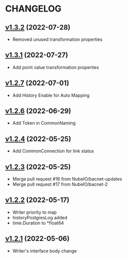 # CHANGELOG

## [v1.3.2](https://github.com/NubeIO/nubeio-rubix-lib-models-go/tree/v1.3.2) (2022-07-28)

- Removed unused transformation properties

## [v1.3.1](https://github.com/NubeIO/nubeio-rubix-lib-models-go/tree/v1.3.1) (2022-07-27)

- Add point value transformation properties

## [v1.2.7](https://github.com/NubeIO/nubeio-rubix-lib-models-go/tree/v1.2.7) (2022-07-01)

- Add History Enable for Auto Mapping

## [v1.2.6](https://github.com/NubeIO/nubeio-rubix-lib-models-go/tree/v1.2.6) (2022-06-29)

- Add Token in CommonNaming

## [v1.2.4](https://github.com/NubeIO/nubeio-rubix-lib-models-go/tree/v1.2.4) (2022-05-25)

- Add CommonConnection for link status

## [v1.2.3](https://github.com/NubeIO/nubeio-rubix-lib-models-go/tree/v1.2.3) (2022-05-25)

- Merge pull request #16 from NubeIO/bacnet-updates
- Merge pull request #17 from NubeIO/bacnet-2

## [v1.2.2](https://github.com/NubeIO/nubeio-rubix-lib-models-go/tree/v1.2.2) (2022-05-17)

- Writer priority to map
- historyPostgresLog added
- time.Duration to *float64

## [v1.2.1](https://github.com/NubeIO/nubeio-rubix-lib-models-go/tree/v1.2.1) (2022-05-06)

- Writer's interface body change
